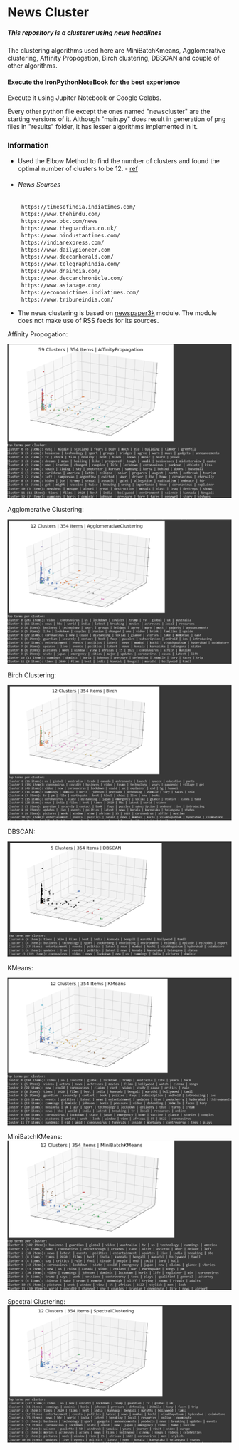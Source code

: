 # News Cluster

##### This repository is a clusterer using news headlines

The clustering algorithms used here are MiniBatchKmeans, Agglomerative clustering, Affinity Propogation, Birch clustering, DBSCAN and couple of other algorithms.

#### Execute the IronPythonNoteBook for the best experience

Execute it using Jupiter Notebook or Google Colabs.

Every other python file except the ones named "newscluster" are the starting versions of it. Although "main.py" does result in generation of png files in "results" folder, it has lesser algorithms implemented in it.

### Information

-   Used the Elbow Method to find the number of clusters and found the optimal number of clusters to be 12. - [ref](https://www.geeksforgeeks.org/elbow-method-for-optimal-value-of-k-in-kmeans/)

-   ###### News Sources

         https://timesofindia.indiatimes.com/
         https://www.thehindu.com/
         https://www.bbc.com/news
         https://www.theguardian.co.uk/
         https://www.hindustantimes.com/
         https://indianexpress.com/
         https://www.dailypioneer.com
         https://www.deccanherald.com/
         https://www.telegraphindia.com/
         https://www.dnaindia.com/
         https://www.deccanchronicle.com/
         https://www.asianage.com/
         https://economictimes.indiatimes.com/
         https://www.tribuneindia.com/

-   The news clustering is based on [newspaper3k](https://pypi.org/project/newspaper3k/) module.
    The module does not make use of RSS feeds for its sources.

Affinity Propogation:

![Affinity Propogation](./data/Aff.PNG)

Agglomerative Clustering:

![Agglomerative Clustering](./data/Agg.PNG)

Birch Clustering:

![Birch Clustering](./data/Birch.PNG)

DBSCAN:

![DBSCAN](./data/DBSCAN.PNG)

KMeans:

![KMeans](./data/KMeans.PNG)

MiniBatchKMeans:
![MiniBatchKMeans](./data/MiniKm.PNG)

Spectral Clustering:
![Spectral Clustering](./data/Spec.PNG)
